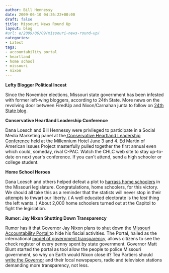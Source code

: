 ```yaml
---
author: Bill Hennessy
date: 2009-06-10 04:36:22+00:00
draft: false
title: Missouri News Round Up
layout: blog
#url: e/2009/06/09/missouri-news-round-up/
categories:
- Latest
tags:
- accountability portal
- heartland
- home school
- missouri
- nixon
---
```


**Lefty Blogger Political Incest**

 

Since the November elections, Missouri state government has been infested with former left-wing bloggers, according to 24th State. More news on the revolving door between FiredUp and Nixon/Carnahan junta to follow on [24th State blog](https://www.24thstate.com/2009/05/firedup-just-isnt-fun-to-read-anymore.html).

 

**Conservative Heartland Leadership Conference**

 

Dana Loesch and Bill Hennessy were privileged to participate in a Social Media Marketing panel at the[ Conservative Heartland Leadership Conference](https://www.conservativeheartland.org/) held at the Millennium Hotel June 3 and 4. Ed Martin of American Issues Project masterfully pulled together the first annual even which could, someday, rival C-PAC. Watch the CHLC web site to stay up-to-date on next year's conference. If you can't attend, send a high schooler or college student.

 

**Home School Heroes**

 

Dana Loesch and others helped defeat a plot to [harrass home schoolers](https://thedanashow.wordpress.com/2009/05/13/missouri-making-a-huge-grab-for-homeschoolers-rights/) in the Missouri legislature. Congratulations, home schoolers, for this victory. We should all take this as a reminder that the statists will never stop in their attempts to thwart our liberty. ( A well educated electorate is the _last_ thing the left wants. ) About 2,000 home schoolers turned out at the Capitol to fight the legislation.

 

**Rumor: Jay Nixon Shutting Down Transparency**

 

Rumor has it that Governor Jay Nixon plans to shut down the [Missouri Accountability Portal ](https://mapyourtaxes.mo.gov/MAP/Portal/Default.aspx)to hide his fiscial activities. The Portal, hailed as the international [model of government transparenc](https://blog.sunlightfoundation.com/taxonomy/term/missouri-accountability-portal/)y, allows citizens to see the check register of every penny spent by state government. Governor Matt Blunt started the portal as tool allow the people to police Missouri government, so why on Earth would Nixon close it? Tea Partiers should [write the Governor](https://governor.mo.gov/contact/) and their local newspapers, radio and television stations demanding more transparency, not less.
